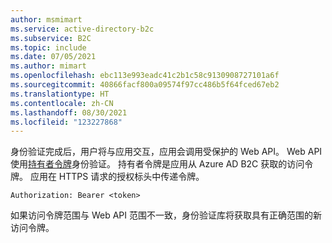 ```yaml
---
author: msmimart
ms.service: active-directory-b2c
ms.subservice: B2C
ms.topic: include
ms.date: 07/05/2021
ms.author: mimart
ms.openlocfilehash: ebc113e993eadc41c2b1c58c9130908727101a6f
ms.sourcegitcommit: 40866facf800a09574f97cc486b5f64fced67eb2
ms.translationtype: HT
ms.contentlocale: zh-CN
ms.lasthandoff: 08/30/2021
ms.locfileid: "123227868"
---
```

身份验证完成后，用户将与应用交互，应用会调用受保护的 Web API。 Web API 使用[持有者令牌](https://datatracker.ietf.org/doc/html/rfc6750)身份验证。 持有者令牌是应用从 Azure AD B2C 获取的访问令牌。 应用在 HTTPS 请求的授权标头中传递令牌。 
    
```http
Authorization: Bearer <token>
```

如果访问令牌范围与 Web API 范围不一致，身份验证库将获取具有正确范围的新访问令牌。
